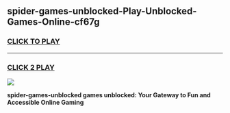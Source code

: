 
## spider-games-unblocked-Play-Unblocked-Games-Online-cf67g
<h3>
<a href="https://premium76.site?title=spider-games-unblocked&ref=24A">CLICK TO PLAY</a></h3>
<hr>

<h3>
<a href="https://premium76.site?title=spider-games-unblocked&ref=24A">CLICK 2 PLAY</a>
  
</h3>

<a href="https://premium76.site?title=spider-games-unblocked&ref=24A"><img src="https://clearcache.store/games.png"></a>


**spider-games-unblocked games unblocked: Your Gateway to Fun and Accessible Online Gaming**
